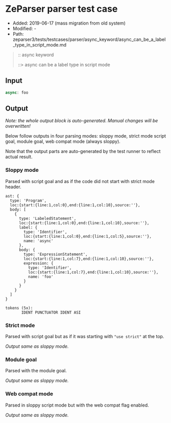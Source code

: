 # ZeParser parser test case

- Added: 2019-06-17 (mass migration from old system)
- Modified: -
- Path: zeparser3/tests/testcases/parser/async_keyword/async_can_be_a_label_type_in_script_mode.md

> :: async keyword
>
> ::> async can be a label type in script mode

## Input

`````js
async: foo
`````

## Output

_Note: the whole output block is auto-generated. Manual changes will be overwritten!_

Below follow outputs in four parsing modes: sloppy mode, strict mode script goal, module goal, web compat mode (always sloppy).

Note that the output parts are auto-generated by the test runner to reflect actual result.

### Sloppy mode

Parsed with script goal and as if the code did not start with strict mode header.

`````
ast: {
  type: 'Program',
  loc:{start:{line:1,col:0},end:{line:1,col:10},source:''},
  body: [
    {
      type: 'LabeledStatement',
      loc:{start:{line:1,col:0},end:{line:1,col:10},source:''},
      label: {
        type: 'Identifier',
        loc:{start:{line:1,col:0},end:{line:1,col:5},source:''},
        name: 'async'
      },
      body: {
        type: 'ExpressionStatement',
        loc:{start:{line:1,col:7},end:{line:1,col:10},source:''},
        expression: {
          type: 'Identifier',
          loc:{start:{line:1,col:7},end:{line:1,col:10},source:''},
          name: 'foo'
        }
      }
    }
  ]
}

tokens (5x):
       IDENT PUNCTUATOR IDENT ASI
`````

### Strict mode

Parsed with script goal but as if it was starting with `"use strict"` at the top.

_Output same as sloppy mode._

### Module goal

Parsed with the module goal.

_Output same as sloppy mode._

### Web compat mode

Parsed in sloppy script mode but with the web compat flag enabled.

_Output same as sloppy mode._
